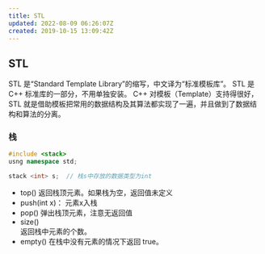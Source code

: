 ```yaml
---
title: STL
updated: 2022-08-09 06:26:07Z
created: 2019-10-15 13:09:42Z
---
```


## STL
STL 是“Standard Template Library”的缩写，中文译为“标准模板库”。
STL 是 C++ 标准库的一部分，不用单独安装。
C++ 对模板（Template）支持得很好，STL 就是借助模板把常用的数据结构及其算法都实现了一遍，并且做到了数据结构和算法的分离。

### 栈

```c++
#include <stack>
usng namespace std;

stack <int> s;  // 栈s中存放的数据类型为int
```
* top()
    返回栈顶元素。如果栈为空，返回值未定义
* push(int x)：
    元素x入栈
* pop()
    弹出栈顶元素，注意无返回值
* size()   
    返回栈中元素的个数。
* empty()
    在栈中没有元素的情况下返回 true。


